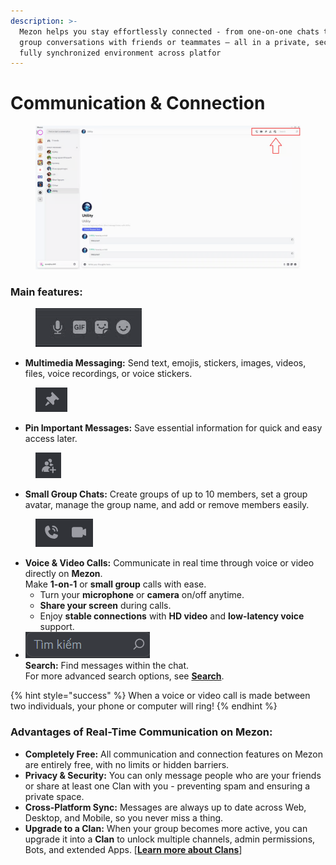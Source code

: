 ```yaml
---
description: >-
  Mezon helps you stay effortlessly connected - from one-on-one chats to small
  group conversations with friends or teammates — all in a private, secure, and
  fully synchronized environment across platfor
---
```


# Communication & Connection

<figure><img src="../.gitbook/assets/image (103).png" alt=""><figcaption></figcaption></figure>

### **Main features:**

<figure><img src="../.gitbook/assets/image (106).png" alt=""><figcaption></figcaption></figure>

* **Multimedia Messaging:** Send text, emojis, stickers, images, videos, files, voice recordings, or voice stickers.

<figure><img src="../.gitbook/assets/image (107).png" alt=""><figcaption></figcaption></figure>

* **Pin Important Messages:** Save essential information for quick and easy access later.

<figure><img src="../.gitbook/assets/image (108).png" alt=""><figcaption></figcaption></figure>

* **Small Group Chats:** Create groups of up to 10 members, set a group avatar, manage the group name, and add or remove members easily.

<figure><img src="../.gitbook/assets/image (109).png" alt=""><figcaption></figcaption></figure>

* **Voice & Video Calls:** Communicate in real time through voice or video directly on **Mezon**.\
  Make **1-on-1** or **small group** calls with ease.
  * Turn your **microphone** or **camera** on/off anytime.
  * **Share your screen** during calls.
  * Enjoy **stable connections** with **HD video** and **low-latency voice** support.
* ![](<../.gitbook/assets/image (3).png>)\
  **Search:** Find messages within the chat.\
  For more advanced search options, see [**Search**](../clan/create-your-own-clan/manage-clan/clan-structure/channels/text-channel/search.md).&#x20;

{% hint style="success" %}
When a voice or video call is made between two individuals, your phone or computer will ring!
{% endhint %}

### **Advantages of Real-Time Communication on Mezon:**

* **Completely Free:** All communication and connection features on Mezon are entirely free, with no limits or hidden barriers.
* **Privacy & Security:** You can only message people who are your friends or share at least one Clan with you - preventing spam and ensuring a private space.
* **Cross-Platform Sync:** Messages are always up to date across Web, Desktop, and Mobile, so you never miss a thing.
* **Upgrade to a Clan:** When your group becomes more active, you can upgrade it into a **Clan** to unlock multiple channels, admin permissions, Bots, and extended Apps. \[[**Learn more about Clans**](../clan/editor.md)]
